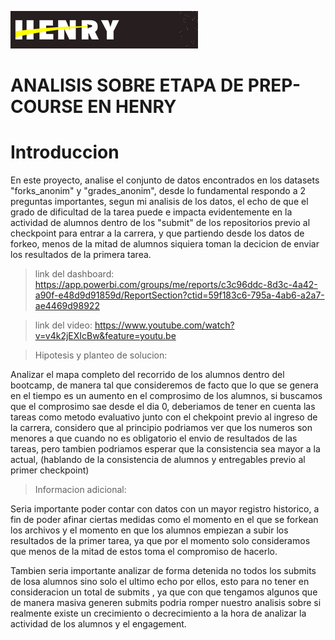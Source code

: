 ![Alt](imagen/portada_henry.png)



# ANALISIS SOBRE ETAPA DE PREP-COURSE EN HENRY

# Introduccion

En este proyecto, analise el conjunto de datos encontrados en los datasets "forks_anonim" y "grades_anonim", desde lo fundamental
respondo a 2 preguntas importantes, segun mi analisis de los datos, el echo de que el grado de dificultad de la tarea puede e impacta evidentemente en la actividad
de alumnos dentro de los "submit" de los repositorios previo al checkpoint para entrar a la carrera, y que partiendo desde los datos de forkeo, menos de la
mitad de alumnos siquiera toman la decicion de enviar los resultados de la primera tarea.

  

>link del dashboard: https://app.powerbi.com/groups/me/reports/c3c96ddc-8d3c-4a42-a90f-e48d9d91859d/ReportSection?ctid=59f183c6-795a-4ab6-a2a7-ae4469d98922



>link del video: https://www.youtube.com/watch?v=v4k2jEXIcBw&feature=youtu.be


>Hipotesis y planteo de solucion:

Analizar el mapa completo del recorrido de los alumnos dentro del bootcamp, de manera tal que consideremos de facto que 
lo que se genera en el tiempo es un aumento en el comprosimo de los alumnos, si buscamos que el comprosimo sae desde el dia 0, deberiamos de 
tener en cuenta las tareas como metodo evaluativo junto con el chekpoint previo al ingreso de la carrera, considero que al principio podriamos ver
que los numeros son menores a que cuando no es obligatorio el envio de resultados de las tareas, pero tambien podriamos esperar que la consistencia sea mayor
a la actual, (hablando de la consistencia de alumnos y entregables previo al primer checkpoint)


>Informacion adicional:

Seria importante poder contar con datos con un mayor registro historico, a fin de poder afinar ciertas medidas como el momento en el que se forkean los archivos
y el momento en que los alumnos empiezan a subir los resultados de la primer tarea, ya que por el momento solo consideramos que menos de la mitad de estos toma 
el compromiso de hacerlo.

Tambien seria importante analizar de forma detenida no todos los submits de losa alumnos sino solo el ultimo echo por ellos, esto para no tener en consideracion
un total de submits , ya que con que tengamos algunos que de manera masiva generen submits podria romper nuestro analisis sobre si realmente existe un crecimiento
o decrecimiento a la hora de analizar la actividad de los alumnos y el engagement.
